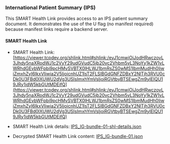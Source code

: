 
### International Patient Summary (IPS)
This SMART Health Link provides access to an IPS patient summary document. It demonstrates the use of the U flag (no manifest required) because manifest links require a backend server.


#### SMART Health Link
- SMART Health Link: [https://viewer.tcpdev.org/shlink.html#shlink:/eyJ1cmwiOiJodHRwczovL3Jhdy5naXRodWJ1c2VyY29udGVudC5jb20vc2Vhbm5vL3NoYy1kZW1vLWRhdGEvbWFpbi9pcHMvSVBTX0lHLWJ1bmRsZS0wMS1lbmMudHh0IiwiZmxhZyI6IkxVIiwia2V5IjoicnhUZ1lsT2FLSlBGdGNFZDBxY2NlTjh3RVU0cDk0U3FBd0lXUWU2dVg3USIsImxhYmVsIjoiRGVtbyBTSEwgZm9yIElQU19JRy1idW5kbGUtMDEifQ](https://viewer.tcpdev.org/shlink.html#shlink:/eyJ1cmwiOiJodHRwczovL3Jhdy5naXRodWJ1c2VyY29udGVudC5jb20vc2Vhbm5vL3NoYy1kZW1vLWRhdGEvbWFpbi9pcHMvSVBTX0lHLWJ1bmRsZS0wMS1lbmMudHh0IiwiZmxhZyI6IkxVIiwia2V5IjoicnhUZ1lsT2FLSlBGdGNFZDBxY2NlTjh3RVU0cDk0U3FBd0lXUWU2dVg3USIsImxhYmVsIjoiRGVtbyBTSEwgZm9yIElQU19JRy1idW5kbGUtMDEifQ)

- SMART Health Link details: [IPS_IG-bundle-01-shl-details.json](IPS_IG-bundle-01-shl-details.json)

- Decrypted SMART Health Link content:  [IPS_IG-bundle-01.json](IPS_IG-bundle-01.json)

<p></p>

